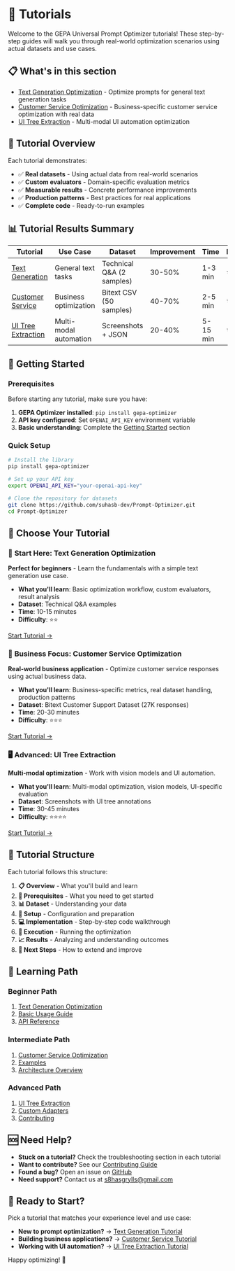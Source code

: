 # 📖 Tutorials

Welcome to the GEPA Universal Prompt Optimizer tutorials! These step-by-step guides will walk you through real-world optimization scenarios using actual datasets and use cases.

## 📋 What's in this section

- [Text Generation Optimization](text-generation-optimization.md) - Optimize prompts for general text generation tasks
- [Customer Service Optimization](customer-service-optimization.md) - Business-specific customer service optimization with real data
- [UI Tree Extraction](ui-tree-extraction.md) - Multi-modal UI automation optimization

## 🎯 Tutorial Overview

Each tutorial demonstrates:

- ✅ **Real datasets** - Using actual data from real-world scenarios
- ✅ **Custom evaluators** - Domain-specific evaluation metrics
- ✅ **Measurable results** - Concrete performance improvements
- ✅ **Production patterns** - Best practices for real applications
- ✅ **Complete code** - Ready-to-run examples

## 📊 Tutorial Results Summary

| Tutorial | Use Case | Dataset | Improvement | Time | Difficulty |
|----------|----------|---------|-------------|------|------------|
| [Text Generation](text-generation-optimization.md) | General text tasks | Technical Q&A (2 samples) | 30-50% | 1-3 min | ⭐⭐ |
| [Customer Service](customer-service-optimization.md) | Business optimization | Bitext CSV (50 samples) | 40-70% | 2-5 min | ⭐⭐⭐ |
| [UI Tree Extraction](ui-tree-extraction.md) | Multi-modal automation | Screenshots + JSON | 20-40% | 5-15 min | ⭐⭐⭐⭐ |

## 🚀 Getting Started

### Prerequisites

Before starting any tutorial, make sure you have:

1. **GEPA Optimizer installed**: `pip install gepa-optimizer`
2. **API key configured**: Set `OPENAI_API_KEY` environment variable
3. **Basic understanding**: Complete the [Getting Started](../getting-started/) section

### Quick Setup

```bash
# Install the library
pip install gepa-optimizer

# Set up your API key
export OPENAI_API_KEY="your-openai-api-key"

# Clone the repository for datasets
git clone https://github.com/suhasb-dev/Prompt-Optimizer.git
cd Prompt-Optimizer
```

## 🎯 Choose Your Tutorial

### 🌟 **Start Here: Text Generation Optimization**
**Perfect for beginners** - Learn the fundamentals with a simple text generation use case.

- **What you'll learn**: Basic optimization workflow, custom evaluators, result analysis
- **Dataset**: Technical Q&A examples
- **Time**: 10-15 minutes
- **Difficulty**: ⭐⭐

[Start Tutorial →](text-generation-optimization.md)

### 💼 **Business Focus: Customer Service Optimization**
**Real-world business application** - Optimize customer service responses using actual business data.

- **What you'll learn**: Business-specific metrics, real dataset handling, production patterns
- **Dataset**: Bitext Customer Support Dataset (27K responses)
- **Time**: 20-30 minutes
- **Difficulty**: ⭐⭐⭐

[Start Tutorial →](customer-service-optimization.md)

### 🖥️ **Advanced: UI Tree Extraction**
**Multi-modal optimization** - Work with vision models and UI automation.

- **What you'll learn**: Multi-modal optimization, vision models, UI-specific evaluation
- **Dataset**: Screenshots with UI tree annotations
- **Time**: 30-45 minutes
- **Difficulty**: ⭐⭐⭐⭐

[Start Tutorial →](ui-tree-extraction.md)

## 🔧 Tutorial Structure

Each tutorial follows this structure:

1. **📋 Overview** - What you'll build and learn
2. **🎯 Prerequisites** - What you need to get started
3. **📊 Dataset** - Understanding your data
4. **🔧 Setup** - Configuration and preparation
5. **💻 Implementation** - Step-by-step code walkthrough
6. **🚀 Execution** - Running the optimization
7. **📈 Results** - Analyzing and understanding outcomes
8. **🎯 Next Steps** - How to extend and improve

## 🎯 Learning Path

### Beginner Path
1. [Text Generation Optimization](text-generation-optimization.md)
2. [Basic Usage Guide](../getting-started/basic-usage.md)
3. [API Reference](../api-reference/)

### Intermediate Path
1. [Customer Service Optimization](customer-service-optimization.md)
2. [Examples](../examples/)
3. [Architecture Overview](../architecture/)

### Advanced Path
1. [UI Tree Extraction](ui-tree-extraction.md)
2. [Custom Adapters](../examples/custom-adapters.md)
3. [Contributing](../contributing/)

## 🆘 Need Help?

- **Stuck on a tutorial?** Check the troubleshooting section in each tutorial
- **Want to contribute?** See our [Contributing Guide](../contributing/)
- **Found a bug?** Open an issue on [GitHub](https://github.com/suhasb-dev/Prompt-Optimizer/issues)
- **Need support?** Contact us at s8hasgrylls@gmail.com

## 🎉 Ready to Start?

Pick a tutorial that matches your experience level and use case:

- **New to prompt optimization?** → [Text Generation Tutorial](text-generation-optimization.md)
- **Building business applications?** → [Customer Service Tutorial](customer-service-optimization.md)
- **Working with UI automation?** → [UI Tree Extraction Tutorial](ui-tree-extraction.md)

Happy optimizing! 🚀
